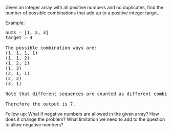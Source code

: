 Given an integer array with all positive numbers and no duplicates, find the number of possible combinations that add up to a positive integer target.

Example:
<pre>
nums = [1, 2, 3]
target = 4

The possible combination ways are:
(1, 1, 1, 1)
(1, 1, 2)
(1, 2, 1)
(1, 3)
(2, 1, 1)
(2, 2)
(3, 1)

Note that different sequences are counted as different combinations.

Therefore the output is 7.
</pre>
Follow up:
What if negative numbers are allowed in the given array?
How does it change the problem?
What limitation we need to add to the question to allow negative numbers?
